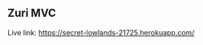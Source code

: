 ## Zuri MVC

 Live link: <a href="https://secret-lowlands-21725.herokuapp.com/"> https://secret-lowlands-21725.herokuapp.com/ </a>